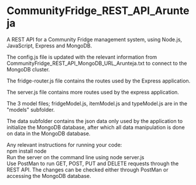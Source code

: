 # CommunityFridge_REST_API_Arunteja
A REST API for a Community Fridge management system, using Node.js, JavaScript, Express and MongoDB.    

The config.js file is updated with the relevant information from CommunityFridge_REST_API_MongoDB_URL_Arunteja.txt to connect to the MongoDB cluster.

The fridge-router.js file contains the routes used by the Express application.

The server.js file contains more routes used by the express application.

The 3 model files; fridgeModel.js, itemModel.js and typeModel.js are in the "models" subfolder. 

The data subfolder contains the json data only used by the application to initialize the MongoDB database, after which all data manipulation is done on data in the MongoDB database.

Any relevant instructions for running your code:    
npm install node    
Run the server on the command line using node server.js    
Use PostMan to run GET, POST, PUT and DELETE requests through the REST API. The changes can be checked either through PostMan or accessing the MongoDB database.
